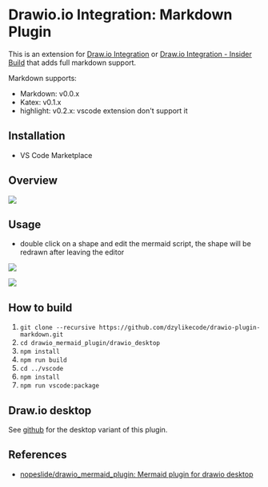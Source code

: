 # Drawio.io Integration: Markdown Plugin

This is an extension for
[Draw.io Integration](https://marketplace.visualstudio.com/items?itemName=hediet.vscode-drawio)
or
[Draw.io Integration - Insider Build](https://marketplace.visualstudio.com/items?itemName=hediet.vscode-drawio)
that adds full markdown support.

Markdown supports:

- Markdown: v0.0.x
- Katex: v0.1.x
- highlight: v0.2.x: vscode extension don't support it

## Installation

- VS Code Marketplace

## Overview

![](https://github.com/dzylikecode/drawio-plugin-markdown/tree/vscode/vscode/doc/overview.png)

## Usage

- double click on a shape and edit the mermaid script, the shape will be redrawn after leaving the editor

![](https://github.com/dzylikecode/drawio-plugin-markdown/tree/vscode/vscode/doc/edit.png)

![](https://github.com/dzylikecode/drawio-plugin-markdown/tree/vscode/vscode/doc/edit.png)

## How to build

1. `git clone --recursive https://github.com/dzylikecode/drawio-plugin-markdown.git`
2. `cd drawio_mermaid_plugin/drawio_desktop`
3. `npm install`
4. `npm run build`
5. `cd ../vscode`
6. `npm install`
7. `npm run vscode:package`

## Draw.io desktop

See [github](https://github.com/dzylikecode/drawio-plugin-markdown) for the desktop variant of this plugin.

## References

- [nopeslide/drawio_mermaid_plugin: Mermaid plugin for drawio desktop](https://github.com/nopeslide/drawio_mermaid_plugin)
